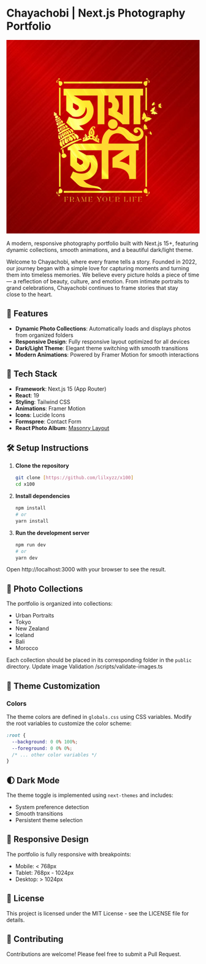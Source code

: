 # Chayachobi | Next.js Photography Portfolio

![Chayachobi - Next.js Photography Portfolio](public/Logo.webp)

A modern, responsive photography portfolio built with Next.js 15+, featuring dynamic collections, smooth animations, and a beautiful dark/light theme.

Welcome to Chayachobi, where every frame tells a story. Founded in 2022, our journey began with a simple love for capturing moments and turning them into timeless memories. We believe every picture holds a piece of time — a reflection of beauty, culture, and emotion. From intimate portraits to grand celebrations, Chayachobi continues to frame stories that stay close to the heart.

## 🌟 Features

- **Dynamic Photo Collections**: Automatically loads and displays photos from organized folders
- **Responsive Design**: Fully responsive layout optimized for all devices
- **Dark/Light Theme**: Elegant theme switching with smooth transitions
- **Modern Animations**: Powered by Framer Motion for smooth interactions

## 🚀 Tech Stack

- **Framework**: Next.js 15 (App Router)
- **React**: 19
- **Styling**: Tailwind CSS
- **Animations**: Framer Motion
- **Icons**: Lucide Icons
- **Formspree**: Contact Form
- **React Photo Album**: [Masonry Layout](https://react-photo-album.com/examples/masonry)

## 🛠️ Setup Instructions

1. **Clone the repository**

   ```bash
   git clone [https://github.com/lilxyzz/x100]
   cd x100
   ```

2. **Install dependencies**

   ```bash
   npm install
   # or
   yarn install
   ```

3. **Run the development server**
   ```bash
   npm run dev
   # or
   yarn dev
   ```

Open http://localhost:3000 with your browser to see the result.

## 📸 Photo Collections

The portfolio is organized into collections:

- Urban Portraits
- Tokyo
- New Zealand
- Iceland
- Bali
- Morocco

Each collection should be placed in its corresponding folder in the `public` directory. Update image Validation /scripts/validate-images.ts

## 🎨 Theme Customization

### Colors

The theme colors are defined in `globals.css` using CSS variables. Modify the root variables to customize the color scheme:

```css
:root {
  --background: 0 0% 100%;
  --foreground: 0 0% 0%;
  /* ... other color variables */
}
```

## 🌓 Dark Mode

The theme toggle is implemented using `next-themes` and includes:

- System preference detection
- Smooth transitions
- Persistent theme selection

## 📱 Responsive Design

The portfolio is fully responsive with breakpoints:

- Mobile: < 768px
- Tablet: 768px - 1024px
- Desktop: > 1024px

## 📄 License

This project is licensed under the MIT License - see the LICENSE file for details.

## 🤝 Contributing

Contributions are welcome! Please feel free to submit a Pull Request.
